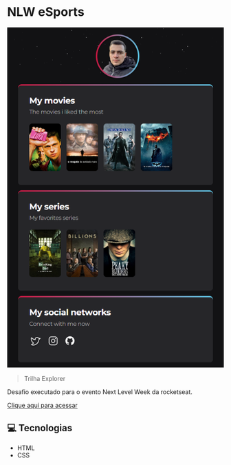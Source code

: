 # NLW eSports

![screenshot](./.github/screenshot.png)


> Trilha Explorer

Desafio executado para o evento 
Next Level Week da rocketseat.

[Clique aqui para acessar](https://jorgebruchado.github.io/mSeries-list)


## 💻 Tecnologias

- HTML
- CSS


